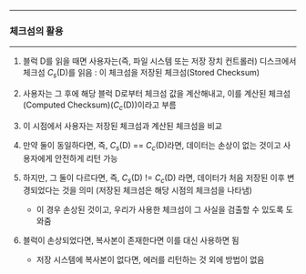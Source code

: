 -----
### 체크섬의 활용
-----
1. 블럭 D를 읽을 때면 사용자는(즉, 파일 시스템 또는 저장 장치 컨트롤러) 디스크에서 체크섬 $C_{s}$(D)를 읽음 : 이 체크섬을 저장된 체크섬(Stored Checksum)
2. 사용자는 그 후에 해당 블럭 D로부터 체크섬 값을 계산해내고, 이를 계산된 체크섬(Computed Checksum)($C_{c}$(D))이라고 부름
3. 이 시점에서 사용자는 저장된 체크섬과 계산된 체크섬을 비교
4. 만약 둘이 동일하다면, 즉, $C_{s}$(D) == $C_{c}$(D)라면, 데이터는 손상이 없는 것이고 사용자에게 안전하게 리턴 가능
5. 하지만, 그 둘이 다르다면, 즉, $C_{s}$(D) != $C_{c}$(D) 라면, 데이터가 처음 저장된 이후 변경되었다는 것을 의미 (저장된 체크섬은 해당 시점의 체크섬을 나타냄)
   - 이 경우 손상된 것이고, 우리가 사용한 체크섬이 그 사실을 검출할 수 있도록 도와줌

6. 블럭이 손상되었다면, 복사본이 존재한다면 이를 대신 사용하면 됨
   - 저장 시스템에 복사본이 없다면, 에러를 리턴하는 것 외에 방법이 없음
   
